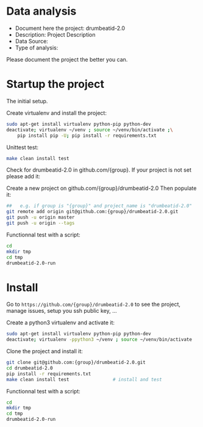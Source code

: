 # Data analysis
- Document here the project: drumbeatid-2.0
- Description: Project Description
- Data Source:
- Type of analysis:

Please document the project the better you can.

# Startup the project

The initial setup.

Create virtualenv and install the project:
```bash
sudo apt-get install virtualenv python-pip python-dev
deactivate; virtualenv ~/venv ; source ~/venv/bin/activate ;\
    pip install pip -U; pip install -r requirements.txt
```

Unittest test:
```bash
make clean install test
```

Check for drumbeatid-2.0 in github.com/{group}. If your project is not set please add it:

Create a new project on github.com/{group}/drumbeatid-2.0
Then populate it:

```bash
##   e.g. if group is "{group}" and project_name is "drumbeatid-2.0"
git remote add origin git@github.com:{group}/drumbeatid-2.0.git
git push -u origin master
git push -u origin --tags
```

Functionnal test with a script:

```bash
cd
mkdir tmp
cd tmp
drumbeatid-2.0-run
```

# Install

Go to `https://github.com/{group}/drumbeatid-2.0` to see the project, manage issues,
setup you ssh public key, ...

Create a python3 virtualenv and activate it:

```bash
sudo apt-get install virtualenv python-pip python-dev
deactivate; virtualenv -ppython3 ~/venv ; source ~/venv/bin/activate
```

Clone the project and install it:

```bash
git clone git@github.com:{group}/drumbeatid-2.0.git
cd drumbeatid-2.0
pip install -r requirements.txt
make clean install test                # install and test
```
Functionnal test with a script:

```bash
cd
mkdir tmp
cd tmp
drumbeatid-2.0-run
```
